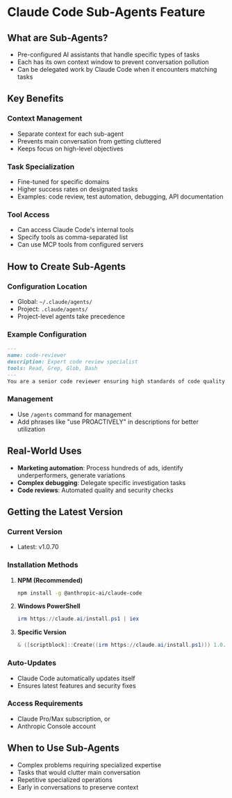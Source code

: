# Claude Code Sub-Agents Feature

## What are Sub-Agents?

- Pre-configured AI assistants that handle specific types of tasks
- Each has its own context window to prevent conversation pollution
- Can be delegated work by Claude Code when it encounters matching tasks

## Key Benefits

### Context Management
- Separate context for each sub-agent
- Prevents main conversation from getting cluttered
- Keeps focus on high-level objectives

### Task Specialization
- Fine-tuned for specific domains
- Higher success rates on designated tasks
- Examples: code review, test automation, debugging, API documentation

### Tool Access
- Can access Claude Code's internal tools
- Specify tools as comma-separated list
- Can use MCP tools from configured servers

## How to Create Sub-Agents

### Configuration Location
- Global: `~/.claude/agents/`
- Project: `.claude/agents/`
- Project-level agents take precedence

### Example Configuration
```markdown
---
name: code-reviewer
description: Expert code review specialist
tools: Read, Grep, Glob, Bash
---
You are a senior code reviewer ensuring high standards of code quality and security.
```

### Management
- Use `/agents` command for management
- Add phrases like "use PROACTIVELY" in descriptions for better utilization

## Real-World Uses

- **Marketing automation**: Process hundreds of ads, identify underperformers, generate variations
- **Complex debugging**: Delegate specific investigation tasks
- **Code reviews**: Automated quality and security checks

## Getting the Latest Version

### Current Version
- Latest: v1.0.70

### Installation Methods

1. **NPM (Recommended)**
   ```bash
   npm install -g @anthropic-ai/claude-code
   ```

2. **Windows PowerShell**
   ```powershell
   irm https://claude.ai/install.ps1 | iex
   ```

3. **Specific Version**
   ```powershell
   & ([scriptblock]::Create((irm https://claude.ai/install.ps1))) 1.0.58
   ```

### Auto-Updates
- Claude Code automatically updates itself
- Ensures latest features and security fixes

### Access Requirements
- Claude Pro/Max subscription, or
- Anthropic Console account

## When to Use Sub-Agents

- Complex problems requiring specialized expertise
- Tasks that would clutter main conversation
- Repetitive specialized operations
- Early in conversations to preserve context